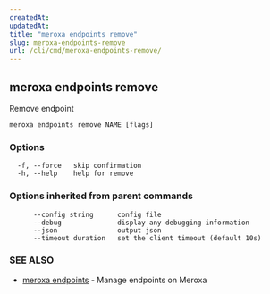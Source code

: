 ```yaml
---
createdAt: 
updatedAt: 
title: "meroxa endpoints remove"
slug: meroxa-endpoints-remove
url: /cli/cmd/meroxa-endpoints-remove/
---
```

## meroxa endpoints remove

Remove endpoint

```
meroxa endpoints remove NAME [flags]
```

### Options

```
  -f, --force   skip confirmation
  -h, --help    help for remove
```

### Options inherited from parent commands

```
      --config string      config file
      --debug              display any debugging information
      --json               output json
      --timeout duration   set the client timeout (default 10s)
```

### SEE ALSO

* [meroxa endpoints](/cli/cmd/meroxa-endpoints/)	 - Manage endpoints on Meroxa

